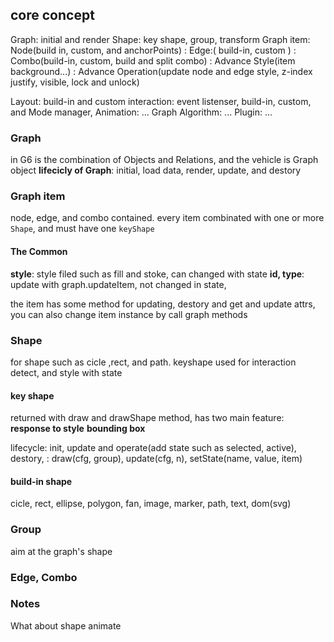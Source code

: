 ## core concept

Graph: initial and render
Shape: key shape, group, transform
Graph item: Node(build in, custom, and anchorPoints)
: Edge:( build-in, custom )
: Combo(build-in, custom, build and split combo)
: Advance Style(item background...)
: Advance Operation(update node and edge style, z-index justify, visible, lock and unlock)

Layout: build-in and custom
interaction: event listenser, build-in, custom, and Mode manager,
Animation: ...
Graph Algorithm: ...
Plugin: ...

### Graph

in G6 is the combination of Objects and Relations, and the vehicle is Graph object
**lifecicly of Graph**: initial, load data, render, update, and destory

### Graph item

node, edge, and combo contained.
every item combinated with one or more `Shape`, and must have one `keyShape`

#### The Common

**style**: style filed such as fill and stoke, can changed with state
**id, type**: update with graph.updateItem, not changed in state,

the item has some method for updating, destory and get and update attrs, you can also change item instance by call graph methods

### Shape

for shape such as cicle ,rect, and path.
keyshape used for interaction detect, and style with state

#### key shape

returned with draw and drawShape method, has two main feature:
**response to style**
**bounding box**

lifecycle: init, update and operate(add state such as selected, active), destory,
: draw(cfg, group), update(cfg, n), setState(name, value, item)

#### build-in shape

cicle, rect, ellipse, polygon, fan, image, marker, path, text, dom(svg)

### Group

aim at the graph's shape

### Edge, Combo

### Notes

What about shape animate
